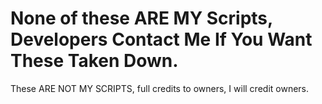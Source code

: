 # None of these ARE MY Scripts, Developers Contact Me If You Want These Taken Down.
These ARE NOT MY SCRIPTS, full credits to owners, I will credit owners.
